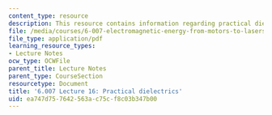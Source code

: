 ```yaml
---
content_type: resource
description: This resource contains information regarding practical dielectrics.
file: /media/courses/6-007-electromagnetic-energy-from-motors-to-lasers-spring-2011/ea747d757642563ac75cf8c03b347b00_MIT6_007S11_lec16.pdf
file_type: application/pdf
learning_resource_types:
- Lecture Notes
ocw_type: OCWFile
parent_title: Lecture Notes
parent_type: CourseSection
resourcetype: Document
title: '6.007 Lecture 16: Practical dielectrics'
uid: ea747d75-7642-563a-c75c-f8c03b347b00
---
```

